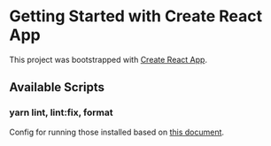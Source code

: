 # Getting Started with Create React App

This project was bootstrapped with [Create React App](https://github.com/facebook/create-react-app).

## Available Scripts

### yarn lint, lint:fix, format

Config for running those installed based on [this document](https://dev.to/knowankit/setup-eslint-and-prettier-in-react-app-357b).